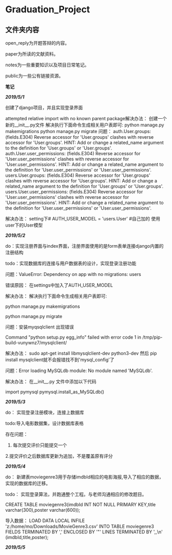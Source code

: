 # Graduation_Project
## 文件夹内容
   open_reply为开题答辩的内容。
   
   paper为所读的文献资料。
   
   notes为一些重要知识以及项目日常笔记。
   
   public为一些公有链接资源。
   
**笔记**

***2019/5/1***

创建了django项目，并且实现登录界面

attempted relative import with no known parent package解决办法：
创建一个新的__init__.py文件
 解决执行下面命令生成相关用户表即可:
    python manage.py  makemigrations
    python manage.py  migrate
问题：
auth.User.groups: (fields.E304) Reverse accessor for 'User.groups' clashes with reverse accessor for 'User.groups'.
	HINT: Add or change a related_name argument to the definition for 'User.groups' or 'User.groups'.
auth.User.user_permissions: (fields.E304) Reverse accessor for 'User.user_permissions' clashes with reverse accessor for 'User.user_permissions'.
	HINT: Add or change a related_name argument to the definition for 'User.user_permissions' or 'User.user_permissions'.
users.User.groups: (fields.E304) Reverse accessor for 'User.groups' clashes with reverse accessor for 'User.groups'.
	HINT: Add or change a related_name argument to the definition for 'User.groups' or 'User.groups'.
users.User.user_permissions: (fields.E304) Reverse accessor for 'User.user_permissions' clashes with reverse accessor for 'User.user_permissions'.
	HINT: Add or change a related_name argument to the definition for 'User.user_permissions' or 'User.user_permissions'.

解决办法：
setting下# AUTH_USER_MODEL = 'users.User'   #自己加的   使用user下的User模型

***2019/5/2***

do：实现注册界面与index界面，注册界面使用的是form表单连接django内置的注册结构

todo：实现数据库的连接与用户数据表的设计，实现登录注册功能


问题：ValueError: Dependency on app with no migrations: users

错误原因： 在settings中加入了AUTH_USER_MODEL 

解决办法： 
解决执行下面命令生成相关用户表即可:

python manage.py  makemigrations

python manage.py  migrate

问题：安装myqsqlclient 出现错误

Command "python setup.py egg_info" failed with error code 1 in /tmp/pip-build-vunywnz7/mysqlclient/

解决办法：
sudo  apt-get install libmysqlclient-dev python3-dev
然后
pip install mysqlclient就不会报错找不到'mysql_config'了

问题：Error loading MySQLdb module: No module named 'MySQLdb'.

解决办法：
在__init__.py 文件中添加以下代码

import pymysql
pymysql.install_as_MySQLdb()

***2019/5/3***

do：
实现登录注册模块，连接上数据库

todo:导入电影数据集，设计数据库表格

存在问题：
1. 每次提交评价只能提交一个

2.提交评价之后数据库更新为追加，不是覆盖原有评分

***2019/5/4***

do：
新建表moviegenre3用于存储imdbId相应的电影海报,导入了相应的数据，实现的数据库的迁移。

todo：
实现登录算法，并跑通整个工程。与老师沟通相应的修改题目。

CREATE TABLE moviegenre3(imdbId INT NOT NULL PRIMARY KEY,title varchar(300),poster varchar(600));

导入数据：
LOAD DATA LOCAL INFILE 'z:/home/mo/Downloads/MovieGenre3.csv' INTO TABLE moviegenre3
FIELDS TERMINATED BY ','
ENCLOSED BY '"'
LINES TERMINATED BY ',,\n'
(imdbId,title,poster);

***2019/5/5***

